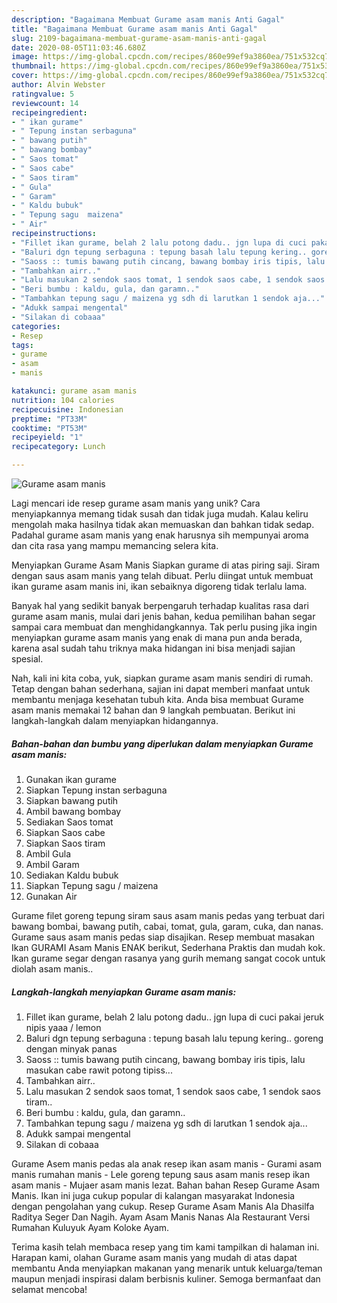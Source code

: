 ```yaml
---
description: "Bagaimana Membuat Gurame asam manis Anti Gagal"
title: "Bagaimana Membuat Gurame asam manis Anti Gagal"
slug: 2109-bagaimana-membuat-gurame-asam-manis-anti-gagal
date: 2020-08-05T11:03:46.680Z
image: https://img-global.cpcdn.com/recipes/860e99ef9a3860ea/751x532cq70/gurame-asam-manis-foto-resep-utama.jpg
thumbnail: https://img-global.cpcdn.com/recipes/860e99ef9a3860ea/751x532cq70/gurame-asam-manis-foto-resep-utama.jpg
cover: https://img-global.cpcdn.com/recipes/860e99ef9a3860ea/751x532cq70/gurame-asam-manis-foto-resep-utama.jpg
author: Alvin Webster
ratingvalue: 5
reviewcount: 14
recipeingredient:
- " ikan gurame"
- " Tepung instan serbaguna"
- " bawang putih"
- " bawang bombay"
- " Saos tomat"
- " Saos cabe"
- " Saos tiram"
- " Gula"
- " Garam"
- " Kaldu bubuk"
- " Tepung sagu  maizena"
- " Air"
recipeinstructions:
- "Fillet ikan gurame, belah 2 lalu potong dadu.. jgn lupa di cuci pakai jeruk nipis yaaa / lemon"
- "Baluri dgn tepung serbaguna : tepung basah lalu tepung kering.. goreng dengan minyak panas"
- "Saoss :: tumis bawang putih cincang, bawang bombay iris tipis, lalu masukan cabe rawit potong tipiss..."
- "Tambahkan airr.."
- "Lalu masukan 2 sendok saos tomat, 1 sendok saos cabe, 1 sendok saos tiram.."
- "Beri bumbu : kaldu, gula, dan garamn.."
- "Tambahkan tepung sagu / maizena yg sdh di larutkan 1 sendok aja..."
- "Adukk sampai mengental"
- "Silakan di cobaaa"
categories:
- Resep
tags:
- gurame
- asam
- manis

katakunci: gurame asam manis 
nutrition: 104 calories
recipecuisine: Indonesian
preptime: "PT33M"
cooktime: "PT53M"
recipeyield: "1"
recipecategory: Lunch

---
```



![Gurame asam manis](https://img-global.cpcdn.com/recipes/860e99ef9a3860ea/751x532cq70/gurame-asam-manis-foto-resep-utama.jpg)

Lagi mencari ide resep gurame asam manis yang unik? Cara menyiapkannya memang tidak susah dan tidak juga mudah. Kalau keliru mengolah maka hasilnya tidak akan memuaskan dan bahkan tidak sedap. Padahal gurame asam manis yang enak harusnya sih mempunyai aroma dan cita rasa yang mampu memancing selera kita.

Menyiapkan Gurame Asam Manis Siapkan gurame di atas piring saji. Siram dengan saus asam manis yang telah dibuat. Perlu diingat untuk membuat ikan gurame asam manis ini, ikan sebaiknya digoreng tidak terlalu lama.

Banyak hal yang sedikit banyak berpengaruh terhadap kualitas rasa dari gurame asam manis, mulai dari jenis bahan, kedua pemilihan bahan segar sampai cara membuat dan menghidangkannya. Tak perlu pusing jika ingin menyiapkan gurame asam manis yang enak di mana pun anda berada, karena asal sudah tahu triknya maka hidangan ini bisa menjadi sajian spesial.


Nah, kali ini kita coba, yuk, siapkan gurame asam manis sendiri di rumah. Tetap dengan bahan sederhana, sajian ini dapat memberi manfaat untuk membantu menjaga kesehatan tubuh kita. Anda bisa membuat Gurame asam manis memakai 12 bahan dan 9 langkah pembuatan. Berikut ini langkah-langkah dalam menyiapkan hidangannya.

<!--inarticleads1-->

##### Bahan-bahan dan bumbu yang diperlukan dalam menyiapkan Gurame asam manis:

1. Gunakan  ikan gurame
1. Siapkan  Tepung instan serbaguna
1. Siapkan  bawang putih
1. Ambil  bawang bombay
1. Sediakan  Saos tomat
1. Siapkan  Saos cabe
1. Siapkan  Saos tiram
1. Ambil  Gula
1. Ambil  Garam
1. Sediakan  Kaldu bubuk
1. Siapkan  Tepung sagu / maizena
1. Gunakan  Air


Gurame filet goreng tepung siram saus asam manis pedas yang terbuat dari bawang bombai, bawang putih, cabai, tomat, gula, garam, cuka, dan nanas. Gurame saus asam manis pedas siap disajikan. Resep membuat masakan Ikan GURAMI Asam Manis ENAK berikut, Sederhana Praktis dan mudah kok. Ikan gurame segar dengan rasanya yang gurih memang sangat cocok untuk diolah asam manis.. 

<!--inarticleads2-->

##### Langkah-langkah menyiapkan Gurame asam manis:

1. Fillet ikan gurame, belah 2 lalu potong dadu.. jgn lupa di cuci pakai jeruk nipis yaaa / lemon
1. Baluri dgn tepung serbaguna : tepung basah lalu tepung kering.. goreng dengan minyak panas
1. Saoss :: tumis bawang putih cincang, bawang bombay iris tipis, lalu masukan cabe rawit potong tipiss...
1. Tambahkan airr..
1. Lalu masukan 2 sendok saos tomat, 1 sendok saos cabe, 1 sendok saos tiram..
1. Beri bumbu : kaldu, gula, dan garamn..
1. Tambahkan tepung sagu / maizena yg sdh di larutkan 1 sendok aja...
1. Adukk sampai mengental
1. Silakan di cobaaa


Gurame Asem manis pedas ala anak resep ikan asam manis - Gurami asam manis rumahan manis - Lele goreng tepung saus asam manis resep ikan asam manis - Mujaer asam manis lezat. Bahan bahan Resep Gurame Asam Manis. Ikan ini juga cukup popular di kalangan masyarakat Indonesia dengan pengolahan yang cukup. Resep Gurame Asam Manis Ala Dhasilfa Raditya Seger Dan Nagih. Ayam Asam Manis Nanas Ala Restaurant Versi Rumahan Kuluyuk Ayam Koloke Ayam. 

Terima kasih telah membaca resep yang tim kami tampilkan di halaman ini. Harapan kami, olahan Gurame asam manis yang mudah di atas dapat membantu Anda menyiapkan makanan yang menarik untuk keluarga/teman maupun menjadi inspirasi dalam berbisnis kuliner. Semoga bermanfaat dan selamat mencoba!

